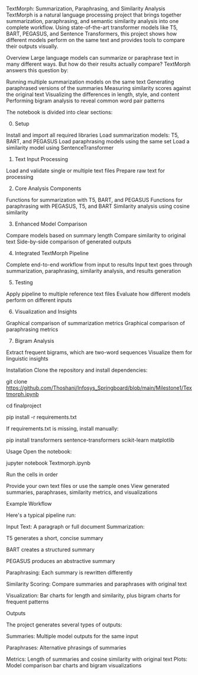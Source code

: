 TextMorph: Summarization, Paraphrasing, and Similarity Analysis
TextMorph is a natural language processing project that brings together summarization, paraphrasing, and semantic similarity analysis into one complete workflow.
Using state-of-the-art transformer models like T5, BART, PEGASUS, and Sentence Transformers, this project shows how different models perform on the same text and provides tools to compare their outputs visually.

Overview
Large language models can summarize or paraphrase text in many different ways. But how do their results actually compare?
TextMorph answers this question by:

Running multiple summarization models on the same text
Generating paraphrased versions of the summaries
Measuring similarity scores against the original text
Visualizing the differences in length, style, and content
Performing bigram analysis to reveal common word pair patterns

The notebook is divided into clear sections:

0. Setup

Install and import all required libraries
Load summarization models: T5, BART, and PEGASUS
Load paraphrasing models using the same set
Load a similarity model using SentenceTransformer

1. Text Input Processing

Load and validate single or multiple text files
Prepare raw text for processing

2. Core Analysis Components

Functions for summarization with T5, BART, and PEGASUS
Functions for paraphrasing with PEGASUS, T5, and BART
Similarity analysis using cosine similarity

3. Enhanced Model Comparison

Compare models based on summary length
Compare similarity to original text
Side-by-side comparison of generated outputs

4. Integrated TextMorph Pipeline

Complete end-to-end workflow from input to results
Input text goes through summarization, paraphrasing, similarity analysis, and results generation

5. Testing

Apply pipeline to multiple reference text files
Evaluate how different models perform on different inputs

6. Visualization and Insights

Graphical comparison of summarization metrics
Graphical comparison of paraphrasing metrics

7. Bigram Analysis

Extract frequent bigrams, which are two-word sequences
Visualize them for linguistic insights


Installation
Clone the repository and install dependencies:

git clone https://github.com/Thoshani/Infosys_Springboard/blob/main/Milestone1/Textmorph.ipynb

cd finalproject

pip install -r requirements.txt

If requirements.txt is missing, install manually:

pip install transformers sentence-transformers scikit-learn matplotlib


Usage
Open the notebook:

   jupyter notebook Textmorph.ipynb

Run the cells in order

Provide your own text files or use the sample ones
View generated summaries, paraphrases, similarity metrics, and visualizations

Example Workflow

Here's a typical pipeline run:

Input Text: A paragraph or full document
Summarization:

T5 generates a short, concise summary

BART creates a structured summary

PEGASUS produces an abstractive summary



Paraphrasing: Each summary is rewritten differently

Similarity Scoring: Compare summaries and paraphrases with original text

Visualization: Bar charts for length and similarity, plus bigram charts for frequent patterns


Outputs

The project generates several types of outputs:


Summaries: Multiple model outputs for the same input

Paraphrases: Alternative phrasings of summaries

Metrics: Length of summaries and cosine similarity with original text
Plots: Model comparison bar charts and bigram visualizations
